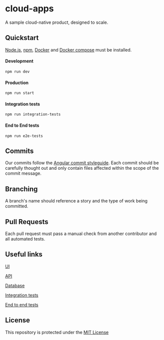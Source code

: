 # cloud-apps

A sample cloud-native product, designed to scale.
  
## Quickstart

[Node.js](https://nodejs.org/en/), [npm](https://www.npmjs.com/), [Docker](https://www.docker.com/) and [Docker compose](https://docs.docker.com/compose/) must be installed.
        
#### Development        
 `npm run dev`            
  
#### Production        
 `npm run start`   
 
#### Integration tests

`npm run integration-tests`

#### End to End tests

`npm run e2e-tests`

## Commits

Our commits follow the [Angular commit styleguide](https://gist.github.com/brianclements/841ea7bffdb01346392c). Each commit should be carefully thought out and only contain files affected within the scope of the commit message.

## Branching

A branch's name should reference a story and the type of work being committed.

## Pull Requests

Each pull request must pass a manual check from another contributor and all automated tests.

## Useful links

[UI](https://github.com/escobard/cloud-apps/blob/master/client/ui)

[API](https://github.com/escobard/cloud-apps/blob/master/server/api)

[Database](https://github.com/escobard/cloud-apps/tree/master/server/postgres)

[Integration tests](https://github.com/escobard/cloud-apps/tree/master/server/tests)

[End to end tests](https://github.com/escobard/cloud-apps/tree/master/client/tests)

## License

This repository is protected under the [MIT License](https://choosealicense.com/licenses/mit/)
